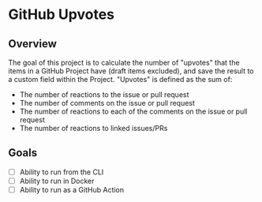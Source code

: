 # GitHub Upvotes

## Overview

The goal of this project is to calculate the number of "upvotes" that the items in a GitHub Project have (draft items excluded), and save the result to a custom field within the Project. "Upvotes" is defined as the sum of:

* The number of reactions to the issue or pull request
* The number of comments on the issue or pull request
* The number of reactions to each of the comments on the issue or pull request
* The number of reactions to linked issues/PRs

## Goals

- [ ] Ability to run from the CLI
- [ ] Ability to run in Docker
- [ ] Ability to run as a GitHub Action